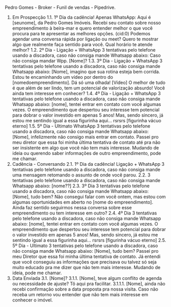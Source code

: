 Pedro Gomes - Broker - Funil de vendas - Pipedrive.
1. Em Prospecção
1.1. 1º Dia da cadência! Apenas WhatsApp: Aqui é [seunome], da Pedro Gomes Imóveis. Recebi seu
contato sobre nosso empreendimento à beira-mar e quero entender melhor o que você procura para
te apresentar as melhores opções. (cid:0) Podemos agendar uma conversa rápida por ligação ou meet?
Quero te mostrar algo que realmente faça sentido para você. Qual horário te atende melhor?
1.2. 2º Dia - Ligação + WhatsApp 3 tentativas pelo telefone usando a discadora, caso não consiga
mande Whatsapp abaixo: Caso não consiga mandar Wpp. [Nome]?
1.3. 3º Dia - Ligação + WhatsApp 3 tentativas pelo telefone usando a discadora, caso não consiga
mande Whatsapp abaixo: [Nome], imagino que sua rotina esteja bem corrida. Estou te encaminhando
um vídeo por dentro do [nomedoempreendimento]. Dá só uma olhada! [Vídeo] O melhor de tudo é
que além de ser lindo, tem um potencial de valorização absurdo! Você ainda tem interesse em
conhecer?
1.4. 4º Dia - Ligação + WhatsApp 3 tentativas pelo telefone usando a discadora, caso não consiga
mande Whatsapp abaixo: [nome], tentei entrar em contato com você algumas vezes. O
empreendimento que despertou seu interesse tem potencial para dobrar o valor investido em apenas
5 anos! Mas, sendo sincero, já estou me sentindo igual a essa figurinha aqui... rsrsrs [figurinha vácuo
eterno]
1.5. 5º Dia - Ultimato WhatsApp 3 tentativas pelo telefone usando a discadora, caso não consiga
mande Whatsapp abaixo: [Nome], infelizmente não consigo mais entrar em contato. Passei pro meu
diretor que essa foi minha última tentativa de contato até pra não ser insistente em algo que você não
tem mais interesse. Mudando de ideia ou querendo saber informações de outro empreendimento,
pode me chamar.
2. Cadência - Conversando
2.1. 1º Dia da cadência! Ligação + WhatsApp 3 tentativas pelo telefone usando a discadora, caso não
consiga mande uma mensagem retomando o assunto de onde você parou.
2.2. 3 tentativas pelo telefone usando a discadora, caso não consiga mande Whatsapp abaixo:
[nome??]
2.3. 3º Dia 3 tentativas pelo telefone usando a discadora, caso não consiga mande Whatsapp abaixo:
[Nome], tudo bem? Não consegui falar com você ontem, mas estou com algumas oportunidades em
aberto no [nome do empreendimento]. Ainda faz sentido seguirmos nessa conversa sobre esse
empreendimento ou tem interesse em outro?
2.4. 4º Dia 3 tentativas pelo telefone usando a discadora, caso não consiga mande Whatsapp abaixo:
[nome], tentei entrar em contato com você algumas vezes. O empreendimento que despertou seu
interesse tem potencial para dobrar o valor investido em apenas 5 anos! Mas, sendo sincero, já estou
me sentindo igual a essa figurinha aqui... rsrsrs [figurinha vácuo eterno]
2.5. 5º Dia - Ultimato 3 tentativas pelo telefone usando a discadora, caso não consiga mande
Whatsapp abaixo: [Nome], tudo bem? Passei pro meu Diretor que essa foi minha última tentativa de
contato. Já entendi que você conseguiu as informações que precisava ou talvez só seja muito
educado pra me dizer que não tem mais interesse. Mudando de ideia, pode me chamar.
3. Data Enviada
3.1. [Nome]?
3.1.1. [Nome], teve algum conflito de agenda ou necessidade de ajuste? Tô aqui pra facilitar.
3.1.1.1. [Nome], ainda não recebi confirmação sobre a data proposta pra nossa visita. Caso não
receba um retorno vou entender que não tem mais interesse em conhecer o imóvel.